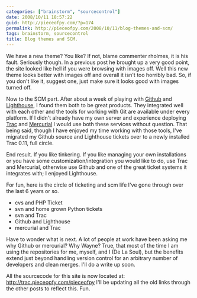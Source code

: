 ```yaml
---
categories: ["brainstorm", "sourcecontrol"]
date: 2008/10/11 18:57:22
guid: http://pieceofpy.com/?p=174
permalink: http://pieceofpy.com/2008/10/11/blog-themes-and-scm/
tags: brainstorm, sourcecontrol
title: Blog themes and SCM.
---
```

We have a new theme? You like? If not, blame commenter rholmes, it is his fault. Seriously though. In a previous post he brought up a very good point, the site looked like hell if you were browsing with images off. Well this new theme looks better with images off and overall it isn't too horribly bad. So, if you don't like it, suggest one, just make sure it looks good with images turned off.

Now to the SCM part. After about a week of playing with <a href="https://github.com/">Github</a> and <a href="http://lighthouseapp.com/">Lighthouse</a>, I found them both to be great products. They integrated well with each other and the tools for working with Git are available under every platform. If I didn't already have my own server and experience deploying <a href="http://trac.edgewall.org/">Trac</a> and <a href="http://www.selenic.com/mercurial/wiki/">Mercurial</a> I would use both these services without question. That being said, though I have enjoyed my time working with those tools, I've migrated my Github source and Lighthouse tickets over to a newly installed Trac 0.11, full circle.

End result. If you like tinkering. If you like managing your own installations or you have some customization/integration you would like to do, use Trac and Mercurial, otherwise use Github and one of the great ticket systems it integrates with; I enjoyed Lighthouse.

For fun, here is the circle of ticketing and scm life I've gone through over the last 6 years or so.
<ul>
	<li>cvs and PHP Ticket</li>
	<li>svn and home grown Python tickets</li>
	<li>svn and Trac</li>
	<li>Github and Lighthouse</li>
	<li>mercurial and Trac</li>
</ul>

Have to wonder what is next. A lot of people at work have been asking me why Github or mercurial? Why Wayne? True, that most of the time I am using the repositories for me, myself, and I (De La Soul), but the benefits extend just beyond handling version control for an arbitrary number of developers and clean merges. I'll do a write up soon.

All the sourcecode for this site is now located at: http://trac.pieceopfy.com/pieceofpy
I'll be updating all the old links through the other posts to reflect this. Fun.
